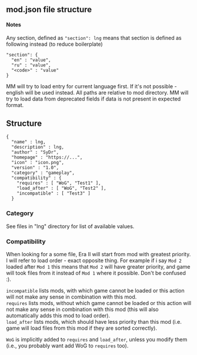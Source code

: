 
mod.json file structure
---------------------------

#### Notes
Any section, defined as `"section": lng` means that section is defined as following instead (to reduce boilerplate)
```
"section": {
  "en" : "value",
  "ru" : "value",
  "<code>" : "value"
}
```
MM will try to load entry for current language first. If it's not possible - english will be used instead. 
All paths are relative to mod directory.
MM will try to load data from deprecated fields if data is not present in expected format.

## Structure
```
{
  "name" : lng,
  "description" : lng,
  "author" : "SyDr",
  "homepage" : "https://...",
  "icon" : "icon.png",
  "version" : "1.0",
  "category" : "gameplay",
  "compatibility" : {
    "requires" : [ "WoG", "Test1" ],
    "load_after" : [ "WoG", "Test2" ],
    "incompatible" : [ "Test3" ]
  }
```
### Category
See files in "lng" directory for list of available values.

### Compatibility
When looking for a some file, Era II will start from mod with greatest priority. I will refer to load order - exact opposite thing. For example if i say `Mod 2` loaded after `Mod 1` this means that `Mod 2` will have greater priority, and game will took files from it instead of `Mod 1` where it possible. Don't be confused :).

`incompatible` lists mods, with which game cannot be loaded or this action will not make any sense in combination with this mod.  
`requires` lists mods, without which game cannot be loaded or this action will not make any sense in combination with this mod (this will also automatically adds this mod to load order).  
`load_after` lists mods, which should have less priority than this mod (i.e. game will load files from this mod if they are sorted correctly).

`WoG` is implicitly added to `requires` and `load_after`, unless you modify them (i.e., you probably want add WoG to `requires` too).